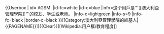 {{Userbox
  | id=&nbsp;AGSM&nbsp;
  |id-fc=white  |id-c=blue
  |info=这个用戶是'''[[澳大利亞管理學院]]'''的校友、学生或老师。
  |info-c=lightgreen
  |info-s=9
  |info-fc=black
  |border-c=black
}}<includeonly>[[Category:澳大利亞管理學院的維基人|{{PAGENAME}}]]</includeonly><noinclude>{{Clear}}[[Wikipedia:用户框/教育程度]]
</noinclude>